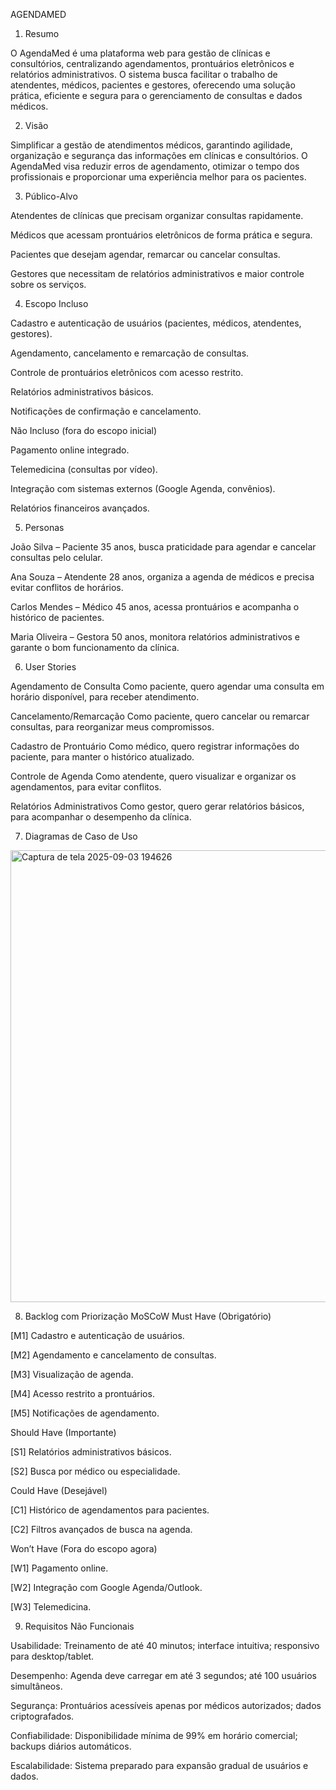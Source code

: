 AGENDAMED
1. Resumo

O AgendaMed é uma plataforma web para gestão de clínicas e consultórios, centralizando agendamentos, prontuários eletrônicos e relatórios administrativos. O sistema busca facilitar o trabalho de atendentes, médicos, pacientes e gestores, oferecendo uma solução prática, eficiente e segura para o gerenciamento de consultas e dados médicos.

2. Visão

Simplificar a gestão de atendimentos médicos, garantindo agilidade, organização e segurança das informações em clínicas e consultórios. O AgendaMed visa reduzir erros de agendamento, otimizar o tempo dos profissionais e proporcionar uma experiência melhor para os pacientes.

3. Público-Alvo

Atendentes de clínicas que precisam organizar consultas rapidamente.

Médicos que acessam prontuários eletrônicos de forma prática e segura.

Pacientes que desejam agendar, remarcar ou cancelar consultas.

Gestores que necessitam de relatórios administrativos e maior controle sobre os serviços.

4. Escopo
Incluso

Cadastro e autenticação de usuários (pacientes, médicos, atendentes, gestores).

Agendamento, cancelamento e remarcação de consultas.

Controle de prontuários eletrônicos com acesso restrito.

Relatórios administrativos básicos.

Notificações de confirmação e cancelamento.

Não Incluso (fora do escopo inicial)

Pagamento online integrado.

Telemedicina (consultas por vídeo).

Integração com sistemas externos (Google Agenda, convênios).

Relatórios financeiros avançados.

5. Personas

João Silva – Paciente
35 anos, busca praticidade para agendar e cancelar consultas pelo celular.

Ana Souza – Atendente
28 anos, organiza a agenda de médicos e precisa evitar conflitos de horários.

Carlos Mendes – Médico
45 anos, acessa prontuários e acompanha o histórico de pacientes.

Maria Oliveira – Gestora
50 anos, monitora relatórios administrativos e garante o bom funcionamento da clínica.

6. User Stories

Agendamento de Consulta
Como paciente, quero agendar uma consulta em horário disponível, para receber atendimento.

Cancelamento/Remarcação
Como paciente, quero cancelar ou remarcar consultas, para reorganizar meus compromissos.

Cadastro de Prontuário
Como médico, quero registrar informações do paciente, para manter o histórico atualizado.

Controle de Agenda
Como atendente, quero visualizar e organizar os agendamentos, para evitar conflitos.

Relatórios Administrativos
Como gestor, quero gerar relatórios básicos, para acompanhar o desempenho da clínica.

7. Diagramas de Caso de Uso

<img width="523" height="723" alt="Captura de tela 2025-09-03 194626" src="https://github.com/user-attachments/assets/26db521c-ddd4-44a0-92f1-ca2fbeb49440" />


8. Backlog com Priorização MoSCoW
Must Have (Obrigatório)

[M1] Cadastro e autenticação de usuários.

[M2] Agendamento e cancelamento de consultas.

[M3] Visualização de agenda.

[M4] Acesso restrito a prontuários.

[M5] Notificações de agendamento.

Should Have (Importante)

[S1] Relatórios administrativos básicos.

[S2] Busca por médico ou especialidade.

Could Have (Desejável)

[C1] Histórico de agendamentos para pacientes.

[C2] Filtros avançados de busca na agenda.

Won’t Have (Fora do escopo agora)

[W1] Pagamento online.

[W2] Integração com Google Agenda/Outlook.

[W3] Telemedicina.

9. Requisitos Não Funcionais

Usabilidade: Treinamento de até 40 minutos; interface intuitiva; responsivo para desktop/tablet.

Desempenho: Agenda deve carregar em até 3 segundos; até 100 usuários simultâneos.

Segurança: Prontuários acessíveis apenas por médicos autorizados; dados criptografados.

Confiabilidade: Disponibilidade mínima de 99% em horário comercial; backups diários automáticos.

Escalabilidade: Sistema preparado para expansão gradual de usuários e dados.
